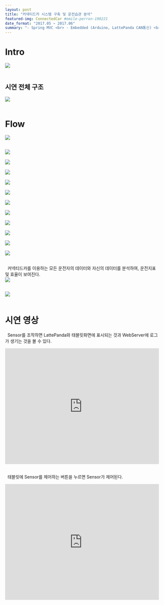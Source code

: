 ```yaml
---
layout: post
title: "커넥티드카 시스템 구축 및 운전습관 분석"
featured-img: ConnectedCar #emile-perron-190221
date_format: "2017.05 ~ 2017.06"
summary: "- Spring MVC <br> - Embedded (Arduino, LattePanda CAN통신) <br> - 빅데이터 시스템 구축 (Hadoop)<br> &nbsp;&nbsp;(데이터 적재, 분석, 저장 자동화 구현) <br> - 데이터 시각화 (Highchart, Nwagon, Zing) <br> - HTTP, TCP, FTP 프로토콜 사용"
---
```


# Intro
<!-- <dt style="font-size:20;font-weight:bold">&nbsp;&nbsp;4차 산업혁명 선도인력 과정을 통해 배운 Web, Spring, Java, Database, Hadoop, Android, R, Embedded CAN통신을 모두 이용하여 빅데이터를 이용한 운전습관 분석 프로젝트입니다.</dt><br><br> -->
 <img src="http://hanhyunwoo.github.io/assets/img/posts/ConnectedCar/intro.JPG"/><br><br>


## 시연 전체 구조
<img src="http://hanhyunwoo.github.io/assets/img/posts/ConnectedCar/entire.JPG"/><br><br>


# Flow
<!-- <dt style="word-break:keep-all">① Arduino Sensor에서 발생하는 데이터를 LattePanda로 전송한다. (CAN통신)</dt>
<dt style="word-break:keep-all">② LattePanda는 받은 데이터를 차량용 Android로 보낸다. (TCP통신)</dt>
<dt style="word-break:keep-all">③ 차량용 Android는 받은 데이터를 WebServer로 보낸다. (HTTP통신)</dt>
<dt style="word-break:keep-all">④ WebServer는 받은 데이터를 LogFile로 Log를 남긴다. (Log4j)</dt>
<dt style="word-break:keep-all">⑤ 생성된 LogFile은 주기적으로 Hadoop시스템으로 전송한다. (FTP, Timer)</dt>
<dt style="word-break:keep-all">⑥ 받은 LogFile을 주기적으로 Hadoop에 적재한다. (ShellScript, Crontab)</dt>
<dt style="word-break:keep-all">⑦ R에서 필요한 Hadoop Data만 추출하고 분석한다.</dt>
<dt style="word-break:keep-all">⑧ 분석된 데이터는 WebServer로 보내고, WebServer는 Oracle에 저장한다.</dt>
<dt style="word-break:keep-all">⑨ 차량용 Android에서 OracleDB를 기반으로 만들어진 WebPage가 보여진다.</dt> -->

 <img src="http://hanhyunwoo.github.io/assets/img/posts/ConnectedCar/flow.JPG"/><br><br>

 <img src="http://hanhyunwoo.github.io/assets/img/posts/ConnectedCar/slide1.JPG"/><br><br>
 <img src="http://hanhyunwoo.github.io/assets/img/posts/ConnectedCar/slide2.JPG"/><br><br>
 <img src="http://hanhyunwoo.github.io/assets/img/posts/ConnectedCar/slide3.JPG"/><br><br>
 <img src="http://hanhyunwoo.github.io/assets/img/posts/ConnectedCar/slide4.JPG"/><br><br>
 <img src="http://hanhyunwoo.github.io/assets/img/posts/ConnectedCar/slide5.JPG"/><br><br>
 <img src="http://hanhyunwoo.github.io/assets/img/posts/ConnectedCar/slide6.JPG"/><br><br>
 <img src="http://hanhyunwoo.github.io/assets/img/posts/ConnectedCar/slide7.JPG"/><br><br>
 <img src="http://hanhyunwoo.github.io/assets/img/posts/ConnectedCar/slide8.JPG"/><br><br>
 <img src="http://hanhyunwoo.github.io/assets/img/posts/ConnectedCar/slide9.JPG"/><br><br>
 <img src="http://hanhyunwoo.github.io/assets/img/posts/ConnectedCar/slide10.JPG"/><br><br>
 <img src="http://hanhyunwoo.github.io/assets/img/posts/ConnectedCar/slide11.JPG"/><br><br>


<dt style="word-break:keep-all;">&nbsp;&nbsp;커넥티드카를 이용하는 모든 운전자의 데이터와 자신의 데이터를 분석하여, 운전지표 및 효율이 보여진다.</dt>
 <img src="http://hanhyunwoo.github.io/assets/img/posts/ConnectedCar/slide12.JPG"/><br><br>

 <img src="http://hanhyunwoo.github.io/assets/img/posts/ConnectedCar/slide13.JPG"/><br><br>


# 시연 영상
&nbsp;&nbsp;Sensor를 조작하면 LattePanda와 태블릿화면에 표시되는 것과 WebServer에 로그가 생기는 것을 볼 수 있다.
 <div style="position: relative; max-width: 100%; padding-bottom: 75%; height: 0;">
 <iframe width="4" height="3" src="https://www.youtube.com/embed/WkWnvN9F0Bg" frameborder="0" allowfullscreen="true" style="position: absolute; position: absolute; top: 0; left: 0; width: 100%; height: 100%;"></iframe>
 </div>
<br>

&nbsp;&nbsp;태블릿에 Sensor를 제어하는 버튼을 누르면 Sensor가 제어된다.
 <div style="position: relative; max-width: 100%; padding-bottom: 75%; height: 0;">
 <iframe width="4" height="3" src="https://www.youtube.com/embed/4jD98kKyrcc" frameborder="0" allowfullscreen="true" style="position: absolute; position: absolute; top: 0; left: 0; width: 100%; height: 100%;"></iframe>
 </div>
